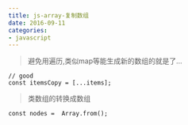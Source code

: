 ```yaml
---
title: js-array-复制数组
date: 2016-09-11
categories: 
- javascript
---
```


> 避免用遍历,类似map等能生成新的数组的就是了...

```
// good
const itemsCopy = [...items];
```


> 类数组的转换成数组

```
const nodes =  Array.from();
```
